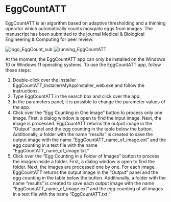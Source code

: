 # EggCountATT
EggCountATT is an algorithm based on adaptive thresholding and a thinning operator which automatically counts mosquito eggs from images.
The manuscript has been submitted to the journal Medical & Biological Engineering & Computing for peer review. 

![logo_EggCount_sub](https://github.com/user-attachments/assets/8de74361-3ffb-4b9d-a982-6a5a708c433c)
![running_EggCountATT](https://github.com/user-attachments/assets/65b593d6-d8f2-4a0e-8c7c-586fe419fe83)

At the moment, the EggCountATT app can only be installed on the Windows 10 or Windows 11 operating systems. To use the EggCountATT app, follow these steps:
1.	Double-click over the installer EggCountATT_Installer/MyAppInstaller_web.exe and follow the instructions.
2.	Type EggCountATT in the search box and click over the app.
3.	In the parameters panel, it is possible to change the parameter values of the app. 
4.	Click over the “Egg Counting in One Image” button to process only one image. First, a dialog window is open to find the input image. Next, the image is processed. EggCountATT returns the output image in the “Output” panel and the egg counting in the table below the button. Additionally, a folder with the name “results” is created to save the output image with the name “EggCountATT_name_of_image.ext” and the egg counting in a text file with the name “EggCountATT_name_of_image.txt.”
5.	Click over the “Egg Counting in a Folder of Images” button to process the images inside a folder. First, a dialog window is open to find the folder. Next, the images are processed one by one. For each image, EggCountATT returns the output image in the “Output” panel and the egg counting in the table below the button. Additionally, a folder with the name “results” is created to save each output image with the name “EggCountATT_name_of_image.ext” and the egg counting of all images in a text file with the name “EggCountATT.txt.”
